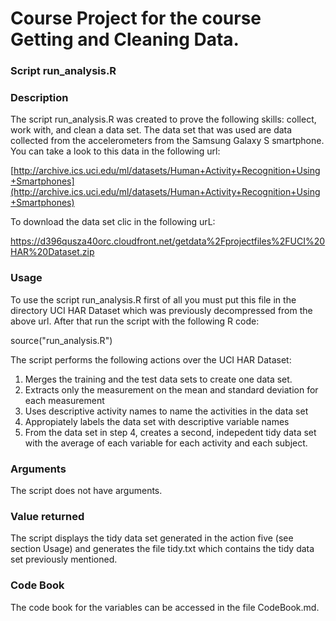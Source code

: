 # Course Project for the course Getting and Cleaning Data. 


### Script run_analysis.R


### Description 

The script run_analysis.R was created to prove the following skills: collect, work with, and clean a data set. The data set that was used are data collected from the accelerometers from the Samsung Galaxy S smartphone. You can take a look to this data in the following url:  

[http://archive.ics.uci.edu/ml/datasets/Human+Activity+Recognition+Using+Smartphones](http://archive.ics.uci.edu/ml/datasets/Human+Activity+Recognition+Using+Smartphones)

To download the data set clic in the following urL: 

[https://d396qusza40orc.cloudfront.net/getdata%2Fprojectfiles%2FUCI%20HAR%20Dataset.zip ](https://d396qusza40orc.cloudfront.net/getdata%2Fprojectfiles%2FUCI%20HAR%20Dataset.zip )


### Usage 

To use the script run_analysis.R first of all you must put this file in the directory UCI HAR Dataset which was previously decompressed from the above url. After that run the script with the following R code: 

source("run_analysis.R") 

The script performs the following actions over the UCI HAR Dataset: 

1. Merges the training and the test data sets to create one data set.
2. Extracts only the measurement on the mean and standard deviation for each measurement 
3. Uses descriptive activity names to name the activities in the data set 
4. Appropiately labels the data set with descriptive variable names 
5. From the data set in step 4, creates a second, indepedent tidy data set with the average of each variable for each activity and each subject. 


### Arguments 

The script does not have arguments. 

### Value returned 

The script displays the tidy data set generated in the action five (see section Usage) and generates the file tidy.txt which contains the tidy data set previously mentioned. 

### Code Book 
The code book for the variables can be accessed in the file CodeBook.md. 


